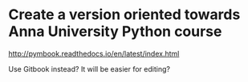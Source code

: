 # Create a version oriented towards Anna University Python course

http://pymbook.readthedocs.io/en/latest/index.html

Use Gitbook instead? It will be easier for editing?
